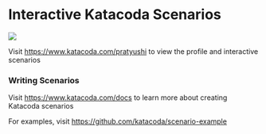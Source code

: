 # Interactive Katacoda Scenarios

[![](http://shields.katacoda.com/katacoda/pratyushi/count.svg)](https://www.katacoda.com/pratyushi "Get your profile on Katacoda.com")

Visit https://www.katacoda.com/pratyushi to view the profile and interactive scenarios

### Writing Scenarios
Visit https://www.katacoda.com/docs to learn more about creating Katacoda scenarios

For examples, visit https://github.com/katacoda/scenario-example
